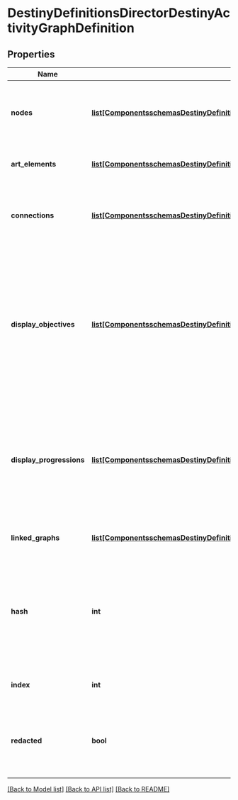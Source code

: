 # DestinyDefinitionsDirectorDestinyActivityGraphDefinition

## Properties
Name | Type | Description | Notes
------------ | ------------- | ------------- | -------------
**nodes** | [**list[ComponentsschemasDestinyDefinitionsDirectorDestinyActivityGraphNodeDefinition]**](ComponentsschemasDestinyDefinitionsDirectorDestinyActivityGraphNodeDefinition.md) | These represent the visual \&quot;nodes\&quot; on the map&#39;s view.  These are the activities youcan click on in the map. | [optional] 
**art_elements** | [**list[ComponentsschemasDestinyDefinitionsDirectorDestinyActivityGraphArtElementDefinition]**](ComponentsschemasDestinyDefinitionsDirectorDestinyActivityGraphArtElementDefinition.md) | Represents one-off/special UI elements that appear on the map. | [optional] 
**connections** | [**list[ComponentsschemasDestinyDefinitionsDirectorDestinyActivityGraphConnectionDefinition]**](ComponentsschemasDestinyDefinitionsDirectorDestinyActivityGraphConnectionDefinition.md) | Represents connections between graph nodes.  However, it lacks context that we&#39;d need to make good use of it. | [optional] 
**display_objectives** | [**list[ComponentsschemasDestinyDefinitionsDirectorDestinyActivityGraphDisplayObjectiveDefinition]**](ComponentsschemasDestinyDefinitionsDirectorDestinyActivityGraphDisplayObjectiveDefinition.md) | Objectives can display on maps, and this is supposedly metadata for that.  I have not had the time toanalyze the details of what is useful within however: we could be missing important data to make this work.Expect this property to be expanded on later if possible. | [optional] 
**display_progressions** | [**list[ComponentsschemasDestinyDefinitionsDirectorDestinyActivityGraphDisplayProgressionDefinition]**](ComponentsschemasDestinyDefinitionsDirectorDestinyActivityGraphDisplayProgressionDefinition.md) | Progressions can also display on maps, but similarly to displayObjectives we appear to lack some requiredinformation and context right now.  We will have to look into it later and add more data if possible. | [optional] 
**linked_graphs** | [**list[ComponentsschemasDestinyDefinitionsDirectorDestinyLinkedGraphDefinition]**](ComponentsschemasDestinyDefinitionsDirectorDestinyLinkedGraphDefinition.md) | Represents links between this Activity Graph and other ones. | [optional] 
**hash** | **int** | The unique identifier for this entity.  Guaranteed to be unique for the type of entity, but not globally.  When entities refer to each other in Destiny content, it is this hash that they are referring to. | [optional] 
**index** | **int** | The index of the entity as it was found in the investment tables. | [optional] 
**redacted** | **bool** | If this is true, then there is an entity with this identifier/type combination, but BNet isnot yet allowed to show it.  Sorry! | [optional] 

[[Back to Model list]](../README.md#documentation-for-models) [[Back to API list]](../README.md#documentation-for-api-endpoints) [[Back to README]](../README.md)


